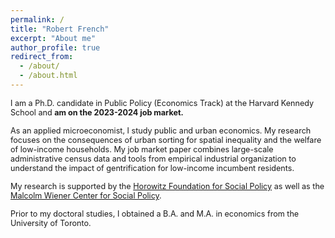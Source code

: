 ```yaml
---
permalink: /
title: "Robert French"
excerpt: "About me"
author_profile: true
redirect_from: 
  - /about/
  - /about.html
---
```


<span style ="font-size:.9em;"> I am a Ph.D. candidate in Public Policy (Economics Track) at the Harvard Kennedy School and **am on the 2023-2024 job market.**  </span>  

<span style ="font-size:.9em;"> As an applied microeconomist, I study public and urban economics. My research focuses on the consequences of urban sorting for spatial inequality and the welfare of low-income households. My job market paper combines large-scale administrative census data and tools from empirical industrial organization to understand the impact of gentrification for low-income incumbent residents.  </span>   

<span style ="font-size:.9em;"> My research is supported by the [Horowitz Foundation for Social Policy](https://www.horowitz-foundation.org/) as well as the [Malcolm Wiener Center for Social Policy](https://www.hks.harvard.edu/centers/wiener).  </span>   

<span style ="font-size:.9em;"> Prior to my doctoral studies, I obtained a B.A. and M.A. in economics from the University of Toronto.  </span>   
